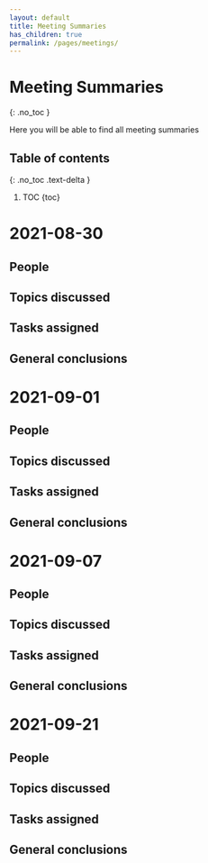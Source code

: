 ```yaml
---
layout: default
title: Meeting Summaries
has_children: true
permalink: /pages/meetings/
---
```





# Meeting Summaries
{: .no_toc }

Here you will be able to find all meeting summaries

## Table of contents
{: .no_toc .text-delta }

1. TOC
{toc}

# 2021-08-30

## People

## Topics discussed

## Tasks assigned

## General conclusions


# 2021-09-01

## People

## Topics discussed

## Tasks assigned

## General conclusions


# 2021-09-07

## People

## Topics discussed

## Tasks assigned

## General conclusions


# 2021-09-21

## People

## Topics discussed

## Tasks assigned

## General conclusions
